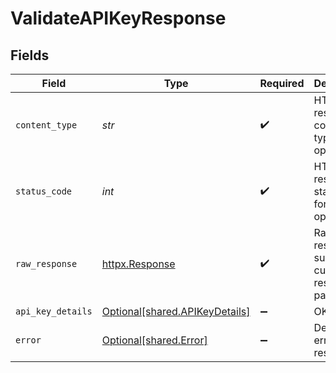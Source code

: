 # ValidateAPIKeyResponse


## Fields

| Field                                                                  | Type                                                                   | Required                                                               | Description                                                            |
| ---------------------------------------------------------------------- | ---------------------------------------------------------------------- | ---------------------------------------------------------------------- | ---------------------------------------------------------------------- |
| `content_type`                                                         | *str*                                                                  | :heavy_check_mark:                                                     | HTTP response content type for this operation                          |
| `status_code`                                                          | *int*                                                                  | :heavy_check_mark:                                                     | HTTP response status code for this operation                           |
| `raw_response`                                                         | [httpx.Response](https://www.python-httpx.org/api/#response)           | :heavy_check_mark:                                                     | Raw HTTP response; suitable for custom response parsing                |
| `api_key_details`                                                      | [Optional[shared.APIKeyDetails]](../../models/shared/apikeydetails.md) | :heavy_minus_sign:                                                     | OK                                                                     |
| `error`                                                                | [Optional[shared.Error]](../../models/shared/error.md)                 | :heavy_minus_sign:                                                     | Default error response                                                 |